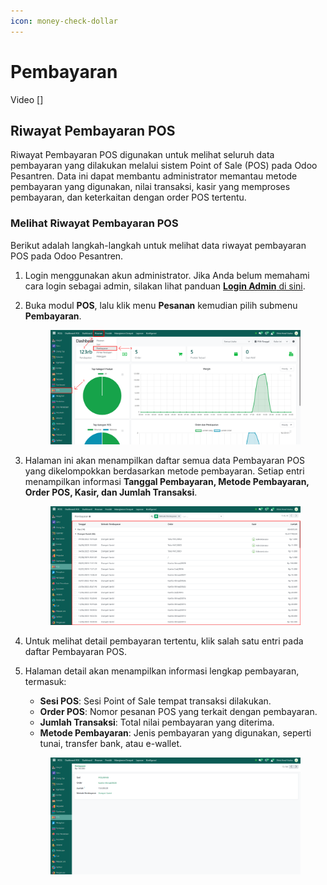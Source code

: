 ```yaml
---
icon: money-check-dollar
---
```


# Pembayaran

Video \[]

## Riwayat Pembayaran POS

Riwayat Pembayaran POS digunakan untuk melihat seluruh data pembayaran yang dilakukan melalui sistem Point of Sale (POS) pada Odoo Pesantren. Data ini dapat membantu administrator memantau metode pembayaran yang digunakan, nilai transaksi, kasir yang memproses pembayaran, dan keterkaitan dengan order POS tertentu.

### Melihat Riwayat Pembayaran POS

Berikut adalah langkah-langkah untuk melihat data riwayat pembayaran POS pada Odoo Pesantren.

1. Login menggunakan akun administrator. Jika Anda belum memahami cara login sebagai admin, silakan lihat panduan [**Login Admin** di sini](../../panduan-login/login-admin.md).
2.  Buka modul **POS**, lalu klik menu **Pesanan** kemudian pilih submenu **Pembayaran**.

    <figure><img src="../../.gitbook/assets/images-688 (2).png" alt=""><figcaption></figcaption></figure>


3.  Halaman ini akan menampilkan daftar semua data Pembayaran POS yang dikelompokkan berdasarkan metode pembayaran. Setiap entri menampilkan informasi **Tanggal Pembayaran, Metode Pembayaran, Order POS, Kasir, dan Jumlah Transaksi**.

    <figure><img src="../../.gitbook/assets/images-689 (1) (1).png" alt=""><figcaption></figcaption></figure>


4. Untuk melihat detail pembayaran tertentu, klik salah satu entri pada daftar Pembayaran POS.
5.  Halaman detail akan menampilkan informasi lengkap pembayaran, termasuk:

    * **Sesi POS**: Sesi Point of Sale tempat transaksi dilakukan.
    * **Order POS**: Nomor pesanan POS yang terkait dengan pembayaran.
    * **Jumlah Transaksi**: Total nilai pembayaran yang diterima.
    * **Metode Pembayaran**: Jenis pembayaran yang digunakan, seperti tunai, transfer bank, atau e-wallet.

    <figure><img src="../../.gitbook/assets/images-690 (1).png" alt=""><figcaption></figcaption></figure>
